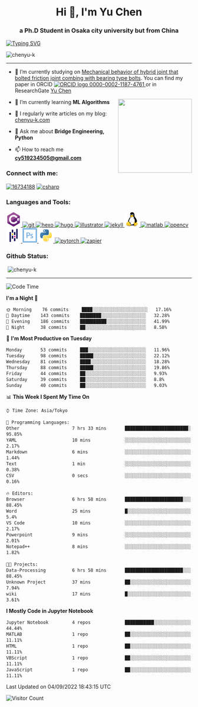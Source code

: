 <h1 align="center">Hi 👋, I'm Yu Chen 
</h1> 
<h3 align="center">a Ph.D Student in Osaka city university but from China</h3>


[![Typing SVG](https://readme-typing-svg.herokuapp.com?color=E536F7&vCenter=true&lines=Nice+to+meet+you+~~~;I'm+gonna+crash+out+%F0%9F%92%A4)](https://git.io/typing-svg)
<p align="left"> <img src="https://komarev.com/ghpvc/?username=chenyu-k&label=Profile%20views&color=0e75b6&style=flat&color=ff69b4" alt="chenyu-k" /> </p>

---

- 🔭 I’m currently studying on [Mechanical behavior of hybrid joint that bolted friction joint combing with bearing type bolts](https://www.researchgate.net/profile/Yu-Chen-505).  You can find my paper in ORCID <a href="https://orcid.org/0000-0002-1187-4761"> <img alt="ORCID logo" src="https://info.orcid.org/wp-content/uploads/2019/11/orcid_16x16.png" width="16" height="16" /> 0000-0002-1187-4761 </a> or in ResearchGate [Yu Chen](https://www.researchgate.net/profile/Yu-Chen-505)

<img align="right" width="200" height="200" src="https://raw.githubusercontent.com/ChenYu-K/ChenYu-K/main/charts/raining-pixel.gif">
     
- 🌱 I’m currently learning **ML Algorithms**

- 📝 I regularly write articles on my blog: [chenyu-k.com](https://www.chenyu-k.com/)
- 💬 Ask me about **Bridge Engineering, Python**

- 📫 How to reach me **cy519234505@gmail.com**


<h3 align="left">Connect with me:</h3>
<p align="left">
<a href="https://stackoverflow.com/users/16734188" target="blank"><img align="center" src="https://raw.githubusercontent.com/rahuldkjain/github-profile-readme-generator/master/src/images/icons/Social/stack-overflow.svg" alt="16734188" height="30" width="40" /></a>
<a href="https://www.researchgate.net/profile/Yu-Chen-505" target="_blank" rel="noreferrer"> <img align="center" src="https://raw.githubusercontent.com/ChenYu-K/ChenYu-K/main/charts/researchgate.svg" alt="csharp" width="35" height="35"/> </a>
</p>



<h3 align="left">Languages and Tools:</h3>
<p align="left"> <a href="https://www.w3schools.com/cs/" target="_blank" rel="noreferrer"> <img src="https://raw.githubusercontent.com/devicons/devicon/master/icons/csharp/csharp-original.svg" alt="csharp" width="40" height="40"/> </a> <a href="https://git-scm.com/" target="_blank" rel="noreferrer"> <img src="https://www.vectorlogo.zone/logos/git-scm/git-scm-icon.svg" alt="git" width="40" height="40"/> </a> <a href="hexo.io/" target="_blank" rel="noreferrer"> <img src="https://www.vectorlogo.zone/logos/hexoio/hexoio-icon.svg" alt="hexo" width="40" height="40"/> </a> <a href="https://gohugo.io/" target="_blank" rel="noreferrer"> <img src="https://api.iconify.design/logos-hugo.svg" alt="hugo" width="40" height="40"/> </a> <a href="https://www.adobe.com/in/products/illustrator.html" target="_blank" rel="noreferrer"> <img src="https://www.vectorlogo.zone/logos/adobe_illustrator/adobe_illustrator-icon.svg" alt="illustrator" width="40" height="40"/> </a> <a href="https://jekyllrb.com/" target="_blank" rel="noreferrer"> <img src="https://www.vectorlogo.zone/logos/jekyllrb/jekyllrb-icon.svg" alt="jekyll" width="40" height="40"/> </a> <a href="https://www.linux.org/" target="_blank" rel="noreferrer"> <img src="https://raw.githubusercontent.com/devicons/devicon/master/icons/linux/linux-original.svg" alt="linux" width="40" height="40"/> </a> <a href="https://www.mathworks.com/" target="_blank" rel="noreferrer"> <img src="https://upload.wikimedia.org/wikipedia/commons/2/21/Matlab_Logo.png" alt="matlab" width="40" height="40"/> </a> <a href="https://opencv.org/" target="_blank" rel="noreferrer"> <img src="https://www.vectorlogo.zone/logos/opencv/opencv-icon.svg" alt="opencv" width="40" height="40"/> </a> <a href="https://pandas.pydata.org/" target="_blank" rel="noreferrer"> <img src="https://raw.githubusercontent.com/devicons/devicon/2ae2a900d2f041da66e950e4d48052658d850630/icons/pandas/pandas-original.svg" alt="pandas" width="40" height="40"/> </a> <a href="https://www.photoshop.com/en" target="_blank" rel="noreferrer"> <img src="https://raw.githubusercontent.com/devicons/devicon/master/icons/photoshop/photoshop-line.svg" alt="photoshop" width="40" height="40"/> </a> <a href="https://www.python.org" target="_blank" rel="noreferrer"> <img src="https://raw.githubusercontent.com/devicons/devicon/master/icons/python/python-original.svg" alt="python" width="40" height="40"/> </a> <a href="https://pytorch.org/" target="_blank" rel="noreferrer"> <img src="https://www.vectorlogo.zone/logos/pytorch/pytorch-icon.svg" alt="pytorch" width="40" height="40"/> </a> <a href="https://zapier.com" target="_blank" rel="noreferrer"> <img src="https://www.vectorlogo.zone/logos/zapier/zapier-icon.svg" alt="zapier" width="40" height="40"/> </a> </p>

<h3 align="left">Github Status:</h3>
<p>&nbsp;<img align="center" src="https://github-readme-stats.vercel.app/api?username=chenyu-k&show_icons=true&locale=en&theme=radical" alt="chenyu-k" /></p>

---

<!--START_SECTION:waka-->
![Code Time](http://img.shields.io/badge/Code%20Time-409%20hrs%2058%20mins-blue)

**I'm a Night 🦉** 

```text
🌞 Morning    76 commits     ████░░░░░░░░░░░░░░░░░░░░░   17.16% 
🌆 Daytime    143 commits    ████████░░░░░░░░░░░░░░░░░   32.28% 
🌃 Evening    186 commits    ██████████░░░░░░░░░░░░░░░   41.99% 
🌙 Night      38 commits     ██░░░░░░░░░░░░░░░░░░░░░░░   8.58%

```
📅 **I'm Most Productive on Tuesday** 

```text
Monday       53 commits     ███░░░░░░░░░░░░░░░░░░░░░░   11.96% 
Tuesday      98 commits     █████░░░░░░░░░░░░░░░░░░░░   22.12% 
Wednesday    81 commits     ████░░░░░░░░░░░░░░░░░░░░░   18.28% 
Thursday     88 commits     █████░░░░░░░░░░░░░░░░░░░░   19.86% 
Friday       44 commits     ██░░░░░░░░░░░░░░░░░░░░░░░   9.93% 
Saturday     39 commits     ██░░░░░░░░░░░░░░░░░░░░░░░   8.8% 
Sunday       40 commits     ██░░░░░░░░░░░░░░░░░░░░░░░   9.03%

```


📊 **This Week I Spent My Time On** 

```text
⌚︎ Time Zone: Asia/Tokyo

💬 Programming Languages: 
Other                    7 hrs 33 mins       ████████████████████████░   95.85% 
YAML                     10 mins             ░░░░░░░░░░░░░░░░░░░░░░░░░   2.17% 
Markdown                 6 mins              ░░░░░░░░░░░░░░░░░░░░░░░░░   1.44% 
Text                     1 min               ░░░░░░░░░░░░░░░░░░░░░░░░░   0.38% 
CSV                      0 secs              ░░░░░░░░░░░░░░░░░░░░░░░░░   0.16%

🔥 Editors: 
Browser                  6 hrs 58 mins       ██████████████████████░░░   88.45% 
Word                     25 mins             █░░░░░░░░░░░░░░░░░░░░░░░░   5.4% 
VS Code                  10 mins             ░░░░░░░░░░░░░░░░░░░░░░░░░   2.17% 
Powerpoint               9 mins              ░░░░░░░░░░░░░░░░░░░░░░░░░   2.01% 
Notepad++                8 mins              ░░░░░░░░░░░░░░░░░░░░░░░░░   1.82%

🐱‍💻 Projects: 
Data-Processing          6 hrs 58 mins       ██████████████████████░░░   88.45% 
Unknown Project          37 mins             ██░░░░░░░░░░░░░░░░░░░░░░░   7.94% 
wiki                     17 mins             █░░░░░░░░░░░░░░░░░░░░░░░░   3.61%

```

**I Mostly Code in Jupyter Notebook** 

```text
Jupyter Notebook         4 repos             ███████████░░░░░░░░░░░░░░   44.44% 
MATLAB                   1 repo              ██░░░░░░░░░░░░░░░░░░░░░░░   11.11% 
HTML                     1 repo              ██░░░░░░░░░░░░░░░░░░░░░░░   11.11% 
VBScript                 1 repo              ██░░░░░░░░░░░░░░░░░░░░░░░   11.11% 
JavaScript               1 repo              ██░░░░░░░░░░░░░░░░░░░░░░░   11.11%

```



 Last Updated on 04/09/2022 18:43:15 UTC
<!--END_SECTION:waka-->

![Visitor Count](https://profile-counter.glitch.me/ChenYu-K/count.svg)

<!--  -->
<!-- # Powerby -->
<!-- [views-counter](https://github.com/antonkomarev/github-profile-views-counter) -->
<!--  -->
